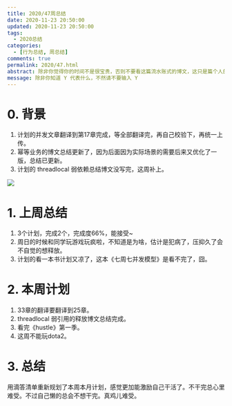 ```yaml
---
title: 2020/47周总结
date: 2020-11-23 20:50:00
updated: 2020-11-23 20:50:00
tags:
  - 2020总结
categories: 
  - [行为总结, 周总结]
comments: true
permalink: 2020/47.html  
abstract: 除非你觉得你的时间不是很宝贵，否则不要看这篇流水账式的博文，这只是篇个人的工作的学习一个总结而已，没有包含任何的技术细节
message: 除非你知道 Y 代表什么，不然请不要输入 Y
---
```



# 0. 背景

1. 计划的并发文章翻译到第17章完成，等全部翻译完，再自己校验下，再统一上传。
2. 幂等业务的博文总结更新了，因为后面因为实际场景的需要后来又优化了一版，总结已更新。
3. 计划的 threadlocal 弱依赖总结博文没写完，这周补上。

<!--more-->

![][0]

# 1. 上周总结

1. 3个计划，完成2个，完成度66%，能接受~
2. 周日的时候和同学玩游戏玩疯啦，不知道是为啥，估计是犯病了，压抑久了会不自觉的想释放。
3. 计划的看一本书计划又凉了，这本《七周七并发模型》是看不完了，囧。

# 2. 本周计划

1. 33章的翻译要翻译到25章。
2. threadlocal 弱引用的释放博文总结完成。
3. 看完《hustle》第一季。
4. 这周不能玩dota2。

# 3. 总结

用滴答清单重新规划了本周本月计划，感觉更加能激励自己干活了。不干完总心里难受。不过自己懒的总会不想干完。真鸡儿难受。

[0]: https://leran2deeplearnjavawebtech.oss-cn-beijing.aliyuncs.com/background/2020-11-23%E9%A3%9E%E5%A4%A9%E5%A4%A7%E7%9B%97.jpg